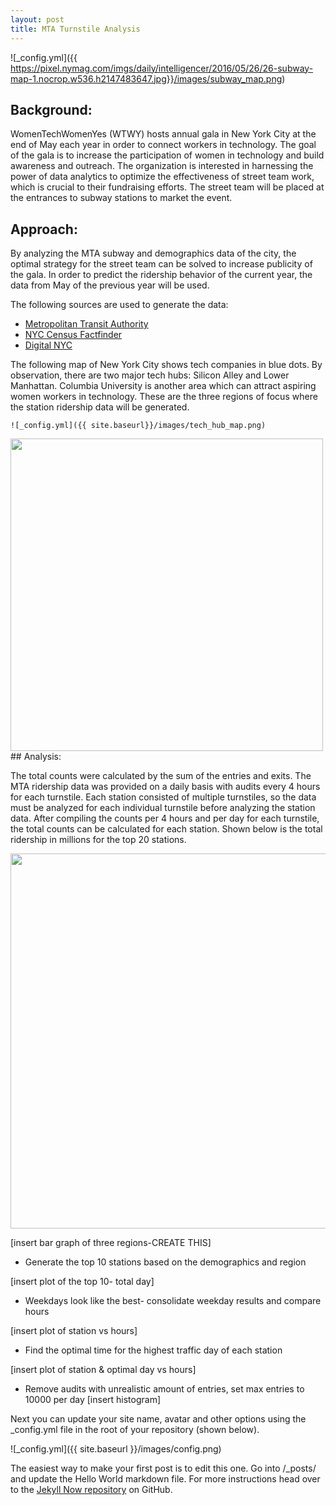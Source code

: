 ```yaml
---
layout: post
title: MTA Turnstile Analysis
---
```

![_config.yml]({{ https://pixel.nymag.com/imgs/daily/intelligencer/2016/05/26/26-subway-map-1.nocrop.w536.h2147483647.jpg}}/images/subway_map.png)

## Background:

WomenTechWomenYes (WTWY) hosts annual gala in New York City at the end of May each year in order to connect workers in technology. The goal of the gala is to increase the participation of women in technology and build awareness and outreach. The organization is interested in harnessing the power of data analytics to optimize the effectiveness of street team work, which is crucial to their fundraising efforts. The street team will be placed at the entrances to subway stations to market the event.

## Approach:

By analyzing the MTA subway and demographics data of the city, the optimal strategy for the street team can be solved to increase publicity of the gala. In order to predict the ridership behavior of the current year, the data from May of the previous year will be used.

The following sources are used to generate the data:

* [Metropolitan Transit Authority](http://www.mta.info/)
* [NYC Census Factfinder](http://maps.nyc.gov/census/)
* [Digital NYC](http://www.digital.nyc/)

The following map of New York City shows tech companies in blue dots. By observation, there are two major tech hubs: Silicon Alley and Lower Manhattan. Columbia University is another area which can attract aspiring women workers in technology. These are the three regions of focus where the station ridership data will be generated.

```![_config.yml]({{ site.baseurl}}/images/tech_hub_map.png)```

<img src="/images/tech_hub_map.png" width="500">
## Analysis:

The total counts were calculated by the sum of the entries and exits. The MTA ridership data was provided on a daily basis with audits every 4 hours for each turnstile. Each station consisted of multiple turnstiles, so the data must be analyzed for each individual turnstile before analyzing the station data. After compiling the counts per 4 hours and per day for each turnstile, the total counts can be calculated for each station. Shown below is the total ridership in millions for the top 20 stations.

<img src="/images/station_ridership_barh.png" width="600">



[insert bar graph of three regions-CREATE THIS]

* Generate the top 10 stations based on the demographics and region

[insert plot of the top 10- total day]

* Weekdays look like the best- consolidate weekday results and compare hours

[insert plot of station vs hours]

* Find the optimal time for the highest traffic day of each station

[insert plot of station & optimal day vs hours]

* Remove audits with unrealistic amount of entries, set max entries to 10000 per day
[insert histogram]







Next you can update your site name, avatar and other options using the _config.yml file in the root of your repository (shown below).

![_config.yml]({{ site.baseurl }}/images/config.png)

The easiest way to make your first post is to edit this one. Go into /_posts/ and update the Hello World markdown file. For more instructions head over to the [Jekyll Now repository](https://github.com/barryclark/jekyll-now) on GitHub.

